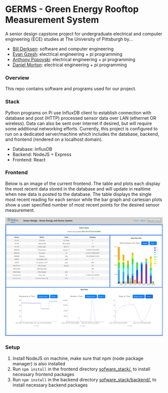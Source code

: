 # GERMS - Green Energy Rooftop Measurement System

A senior design capstone project for undergraduate electrical and computer engineering (ECE) studies at The University of Pittsburgh by...
   - [Bill Derksen](https://github.com/bderksen20): software and computer engineering
   - [Evan Gzesh](https://github.com/EvanGzesh): electrical engineering + pi programming
   - [Anthony Popovski](https://github.com/anthpops): electrical engineering + pi programming
   - [Daniel Morton](https://github.com/Daniel8942): electrical engineering + pi programming

### Overview
This repo contains software and programs used for our project.

### Stack

Python programs on Pi use InfluxDB client to establish connection with database and post (HTTP) processed sensor data over LAN (ethernet OR wireless). Data can also be sent over internet if desired, but will require some additional networking efforts. Currently, this project is configured to run on a dedicated server/machine which includes the database, backend, and frontend (rendered on a localhost domain). 

   - Database: InfluxDB
   - Backend: NodeJS + Express
   - Frontend: React

### Frontend

Below is an image of the current frontend. The table and plots each display the most recent data stored in the database and will update in realtime when new data is posted to the database. The table displays the single most recent reading for each sensor while the bar graph and cartesian plots show a user specified number of most recent points for the desired sensor measurement.

![frontend image](./images/frontend.png?raw=true "Title")

### Setup

1. Install NodeJS on machine, make sure that npm (node package manager) is also installed
2. Run `npm install` in the frontend directory [sofware_stack/.](./software_stack) to install necessary frontend packages 
3. Run `npm install` in the backend directory [sofware_stack/backend/.](./software_stack/backend) to install necessary backend packages 
